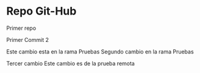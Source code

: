 # Repo Git-Hub
Primer repo

Primer Commit 2

Este cambio esta en la rama Pruebas
Segundo cambio en la rama Pruebas

Tercer cambio
Este cambio es de la prueba remota